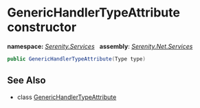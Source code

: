 # GenericHandlerTypeAttribute constructor
**namespace:** *[Serenity.Services](../../README.md#serenity.services-namespace)*   **assembly**: *[Serenity.Net.Services](../../README.md)*

```csharp
public GenericHandlerTypeAttribute(Type type)
```

## See Also

* class [GenericHandlerTypeAttribute](../GenericHandlerTypeAttribute.md)